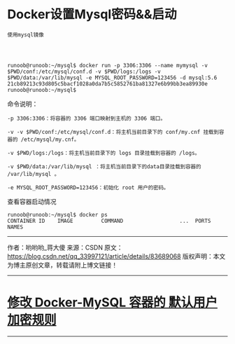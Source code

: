 # Docker设置Mysql密码&&启动

    使用mysql镜像

 


    runoob@runoob:~/mysql$ docker run -p 3306:3306 --name mymysql -v $PWD/conf:/etc/mysql/conf.d -v $PWD/logs:/logs -v $PWD/data:/var/lib/mysql -e MYSQL_ROOT_PASSWORD=123456 -d mysql:5.6
    21cb89213c93d805c5bacf1028a0da7b5c5852761ba81327e6b99bb3ea89930e
    runoob@runoob:~/mysql$ 

命令说明：

    -p 3306:3306：将容器的 3306 端口映射到主机的 3306 端口。
    
    -v -v $PWD/conf:/etc/mysql/conf.d：将主机当前目录下的 conf/my.cnf 挂载到容器的 /etc/mysql/my.cnf。
    
    -v $PWD/logs:/logs：将主机当前目录下的 logs 目录挂载到容器的 /logs。
    
    -v $PWD/data:/var/lib/mysql ：将主机当前目录下的data目录挂载到容器的 /var/lib/mysql 。
    
    -e MYSQL_ROOT_PASSWORD=123456：初始化 root 用户的密码。

查看容器启动情况

    runoob@runoob:~/mysql$ docker ps 
    CONTAINER ID    IMAGE         COMMAND                  ...  PORTS                    NAMES

---------------------
作者：哟哟哟_蒋大傻 
来源：CSDN 
原文：https://blog.csdn.net/qq_33997121/article/details/83689068 
版权声明：本文为博主原创文章，转载请附上博文链接！



----

# [修改 Docker-MySQL 容器的 默认用户加密规则](https://www.cnblogs.com/atuotuo/p/9402132.html)













---

